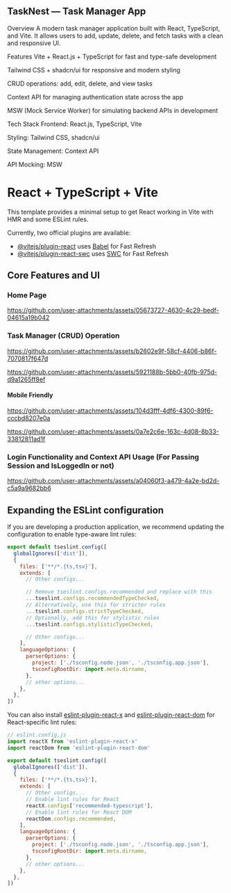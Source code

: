 ## TaskNest — Task Manager App
Overview
A modern task manager application built with React, TypeScript, and Vite.
It allows users to add, update, delete, and fetch tasks with a clean and responsive UI.

Features
Vite + React.js + TypeScript for fast and type-safe development

Tailwind CSS + shadcn/ui for responsive and modern styling

CRUD operations: add, edit, delete, and view tasks

Context API for managing authentication state across the app

MSW (Mock Service Worker) for simulating backend APIs in development

Tech Stack
Frontend: React.js, TypeScript, Vite

Styling: Tailwind CSS, shadcn/ui

State Management: Context API

API Mocking: MSW

# React + TypeScript + Vite

This template provides a minimal setup to get React working in Vite with HMR and some ESLint rules.

Currently, two official plugins are available:

- [@vitejs/plugin-react](https://github.com/vitejs/vite-plugin-react/blob/main/packages/plugin-react) uses [Babel](https://babeljs.io/) for Fast Refresh
- [@vitejs/plugin-react-swc](https://github.com/vitejs/vite-plugin-react/blob/main/packages/plugin-react-swc) uses [SWC](https://swc.rs/) for Fast Refresh

## Core Features and UI
### Home Page

https://github.com/user-attachments/assets/05673727-4630-4c29-bedf-04615a19b042

### Task Manager (CRUD) Operation


https://github.com/user-attachments/assets/b2602e9f-58cf-4406-b86f-7070817f647d


https://github.com/user-attachments/assets/5921188b-5bb0-40fb-975d-d9a1265ff8ef


#### Mobile Friendly


https://github.com/user-attachments/assets/104d3fff-4df6-4300-89f6-cccbd8207e0a



https://github.com/user-attachments/assets/0a7e2c6e-163c-4d08-8b33-33812811ad1f


### Login Functionality and Context API Usage (For Passing Session and IsLoggedIn or not)


https://github.com/user-attachments/assets/a04060f3-a479-4a2e-bd2d-c5a9a9682bb6




## Expanding the ESLint configuration

If you are developing a production application, we recommend updating the configuration to enable type-aware lint rules:

```js
export default tseslint.config([
  globalIgnores(['dist']),
  {
    files: ['**/*.{ts,tsx}'],
    extends: [
      // Other configs...

      // Remove tseslint.configs.recommended and replace with this
      ...tseslint.configs.recommendedTypeChecked,
      // Alternatively, use this for stricter rules
      ...tseslint.configs.strictTypeChecked,
      // Optionally, add this for stylistic rules
      ...tseslint.configs.stylisticTypeChecked,

      // Other configs...
    ],
    languageOptions: {
      parserOptions: {
        project: ['./tsconfig.node.json', './tsconfig.app.json'],
        tsconfigRootDir: import.meta.dirname,
      },
      // other options...
    },
  },
])
```

You can also install [eslint-plugin-react-x](https://github.com/Rel1cx/eslint-react/tree/main/packages/plugins/eslint-plugin-react-x) and [eslint-plugin-react-dom](https://github.com/Rel1cx/eslint-react/tree/main/packages/plugins/eslint-plugin-react-dom) for React-specific lint rules:

```js
// eslint.config.js
import reactX from 'eslint-plugin-react-x'
import reactDom from 'eslint-plugin-react-dom'

export default tseslint.config([
  globalIgnores(['dist']),
  {
    files: ['**/*.{ts,tsx}'],
    extends: [
      // Other configs...
      // Enable lint rules for React
      reactX.configs['recommended-typescript'],
      // Enable lint rules for React DOM
      reactDom.configs.recommended,
    ],
    languageOptions: {
      parserOptions: {
        project: ['./tsconfig.node.json', './tsconfig.app.json'],
        tsconfigRootDir: import.meta.dirname,
      },
      // other options...
    },
  },
])
```
